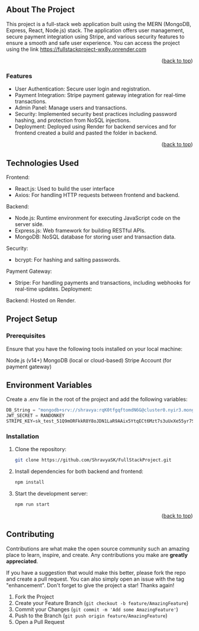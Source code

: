 <!-- ABOUT THE PROJECT -->
## About The Project

This project is a full-stack web application built using the MERN (MongoDB, Express, React, Node.js) stack. The application offers user management, secure payment integration using Stripe, and various security features to ensure a smooth and safe user experience. You can access the project using the link https://fullstackproject-wx8y.onrender.com

<p align="right">(<a href="#readme-top">back to top</a>)</p>

### Features
* User Authentication: Secure user login and registration.
* Payment Integration: Stripe payment gateway integration for real-time transactions.
* Admin Panel: Manage users and transactions.
* Security: Implemented security best practices including password hashing, and protection from NoSQL injections.
* Deployment: Deployed using Render for backend services and for frontend created a build and pasted the folder in backend.

<p align="right">(<a href="#readme-top">back to top</a>)</p>

<!-- GETTING STARTED -->
## Technologies Used
 Frontend:
 * React.js: Used to build the user interface
 * Axios: For handling HTTP requests between frontend and backend.
   
 Backend:
 * Node.js: Runtime environment for executing JavaScript code on the server side.
 * Express.js: Web framework for building RESTful APIs.
 * MongoDB: NoSQL database for storing user and transaction data.
   
Security:
* bcrypt: For hashing and salting passwords.

Payment Gateway:
* Stripe: For handling payments and transactions, including webhooks for real-time updates.
Deployment:

Backend: Hosted on Render.

## Project Setup
### Prerequisites
Ensure that you have the following tools installed on your local machine:

Node.js (v14+)
MongoDB (local or cloud-based)
Stripe Account (for payment gateway)

## Environment Variables
Create a .env file in the root of the project and add the following variables:

   ```js
   DB_String = "mongodb+srv://shravya:rqK0tfgqftomdN6G@cluster0.nyir3.mongodb.net/?retryWrites=true&w=majority&appName=Cluster0"
   JWT_SECRET = RANDONKEY
   STRIPE_KEY=sk_test_51Q9mORFkkR8Y8oJDN1LaR9AAix5YtqECt6Mzt7s3uUxXe55yr7SojArgt7z5iIL2FYuy5ZxlELFGNbvVcXUTBdNF00EfAHZRKX
   ```

### Installation

1. Clone the repository:
   ```sh
   git clone https://github.com/ShravyaSK/FullStackProject.git
   ```
2. Install dependencies for both backend and frontend:
   ```sh
   npm install  
   ```
3. Start the development server:
   ```js
   npm run start
   ```

<p align="right">(<a href="#readme-top">back to top</a>)</p>


<!-- CONTRIBUTING -->
## Contributing

Contributions are what make the open source community such an amazing place to learn, inspire, and create. Any contributions you make are **greatly appreciated**.

If you have a suggestion that would make this better, please fork the repo and create a pull request. You can also simply open an issue with the tag "enhancement".
Don't forget to give the project a star! Thanks again!

1. Fork the Project
2. Create your Feature Branch (`git checkout -b feature/AmazingFeature`)
3. Commit your Changes (`git commit -m 'Add some AmazingFeature'`)
4. Push to the Branch (`git push origin feature/AmazingFeature`)
5. Open a Pull Request










